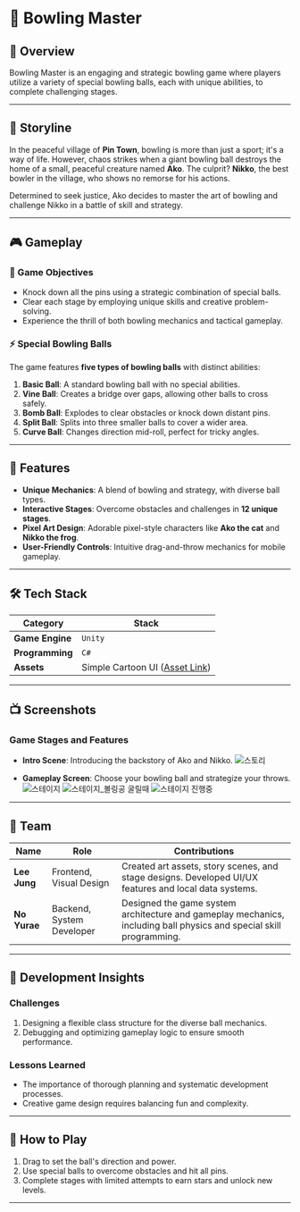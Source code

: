 # 🎳 Bowling Master

## 🚀 Overview

Bowling Master is an engaging and strategic bowling game where players utilize a variety of special bowling balls, each with unique abilities, to complete challenging stages.

---

## 📖 Storyline

In the peaceful village of **Pin Town**, bowling is more than just a sport; it's a way of life. However, chaos strikes when a giant bowling ball destroys the home of a small, peaceful creature named **Ako**. The culprit? **Nikko**, the best bowler in the village, who shows no remorse for his actions.

Determined to seek justice, Ako decides to master the art of bowling and challenge Nikko in a battle of skill and strategy.

---

## 🎮 Gameplay

### 🎯 Game Objectives
- Knock down all the pins using a strategic combination of special balls.
- Clear each stage by employing unique skills and creative problem-solving.
- Experience the thrill of both bowling mechanics and tactical gameplay.

### ⚡ Special Bowling Balls
The game features **five types of bowling balls** with distinct abilities:
1. **Basic Ball**: A standard bowling ball with no special abilities.
2. **Vine Ball**: Creates a bridge over gaps, allowing other balls to cross safely.
3. **Bomb Ball**: Explodes to clear obstacles or knock down distant pins.
4. **Split Ball**: Splits into three smaller balls to cover a wider area.
5. **Curve Ball**: Changes direction mid-roll, perfect for tricky angles.

---

## 🎨 Features

- **Unique Mechanics**: A blend of bowling and strategy, with diverse ball types.
- **Interactive Stages**: Overcome obstacles and challenges in **12 unique stages**.
- **Pixel Art Design**: Adorable pixel-style characters like **Ako the cat** and **Nikko the frog**.
- **User-Friendly Controls**: Intuitive drag-and-throw mechanics for mobile gameplay.

---

## 🛠️ Tech Stack

| **Category**     | **Stack**   |
|-------------------|-------------|
| **Game Engine**   | `Unity`     |
| **Programming**   | `C#`        |
| **Assets**        | Simple Cartoon UI ([Asset Link](https://assetstore.unity.com/packages/2d/gui/simple-cartoon-ui-225102)) |

---

## 📺 Screenshots

### Game Stages and Features
- **Intro Scene**: Introducing the backstory of Ako and Nikko.
![스토리](https://github.com/user-attachments/assets/7e7414ad-5e3e-4f4e-b8f2-fbe2c446331b)

- **Gameplay Screen**: Choose your bowling ball and strategize your throws.
![스테이지](https://github.com/user-attachments/assets/1405d516-9324-4f35-a54b-207335f27092)
![스테이지_볼링공 굴릴때](https://github.com/user-attachments/assets/ec904264-038d-4b67-a12f-5ce07fadc1e8)
![스테이지 진행중](https://github.com/user-attachments/assets/9b8715d7-7643-4a87-ac01-437424fc3ab6)

---

## 👥 Team

| **Name**   | **Role**                   | **Contributions**                                                                                                                                         |
|------------|----------------------------|-----------------------------------------------------------------------------------------------------------------------------------------------------------|
| **Lee Jung** | Frontend, Visual Design   | Created art assets, story scenes, and stage designs. Developed UI/UX features and local data systems.                                                     |
| **No Yurae** | Backend, System Developer | Designed the game system architecture and gameplay mechanics, including ball physics and special skill programming.                                        |

---

## 📝 Development Insights

### Challenges
1. Designing a flexible class structure for the diverse ball mechanics.
2. Debugging and optimizing gameplay logic to ensure smooth performance.

### Lessons Learned
- The importance of thorough planning and systematic development processes.
- Creative game design requires balancing fun and complexity.

---

## 🚀 How to Play

1. Drag to set the ball's direction and power.
2. Use special balls to overcome obstacles and hit all pins.
3. Complete stages with limited attempts to earn stars and unlock new levels.

---
